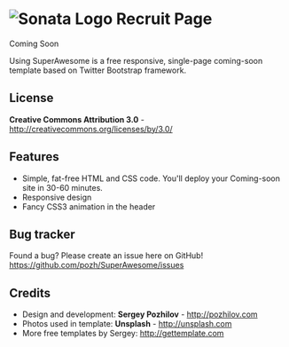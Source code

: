 ![Sonata Logo](https://22cc841a7adc8fba20b536b71712d729493a45de-www.googledrive.com/host/0B1rvZl5pbtvSUUVDNGc3MnNDRE0/assets/images/logo.svg "Sonata Logo") Recruit Page
=============
Coming Soon

Using SuperAwesome is a free responsive, single-page coming-soon template based on Twitter Bootstrap framework. 


License
-------
**Creative Commons Attribution 3.0** - http://creativecommons.org/licenses/by/3.0/


Features
-----------

* Simple, fat-free HTML and CSS code. You'll deploy your Coming-soon site in 30-60 minutes.
* Responsive design
* Fancy CSS3 animation in the header

Bug tracker
-----------

Found a bug? Please create an issue here on GitHub! 
https://github.com/pozh/SuperAwesome/issues



Credits
-------
* Design and development: **Sergey Pozhilov** - http://pozhilov.com
* Photos used in template: **Unsplash** - http://unsplash.com
* More free templates by Sergey: http://gettemplate.com
